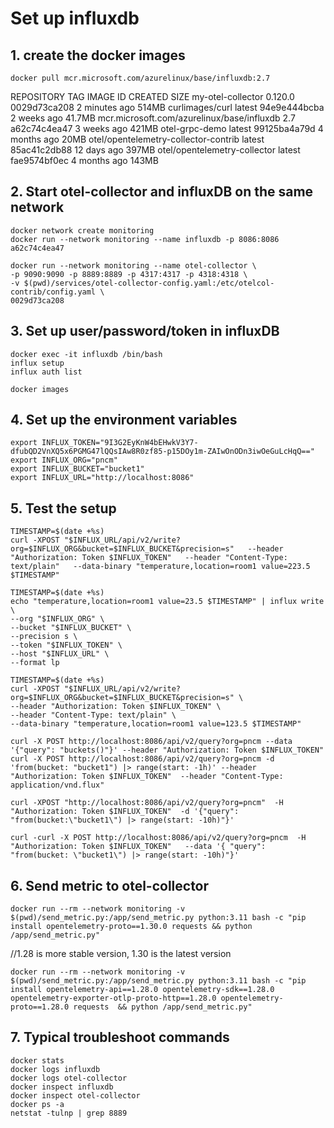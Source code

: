 
# Set up influxdb

## 1. create the docker images
    docker pull mcr.microsoft.com/azurelinux/base/influxdb:2.7

REPOSITORY                                     TAG               IMAGE ID       CREATED         SIZE
my-otel-collector                              0.120.0           0029d73ca208  2 minutes ago   514MB
curlimages/curl                                latest            94e9e444bcba   2 weeks ago     41.7MB
mcr.microsoft.com/azurelinux/base/influxdb     2.7               a62c74c4ea47   3 weeks ago     421MB
otel-grpc-demo                                 latest            99125ba4a79d   4 months ago    20MB
otel/opentelemetry-collector-contrib           latest            85ac41c2db88   12 days ago     397MB
otel/opentelemetry-collector                   latest            fae9574bf0ec   4 months ago    143MB

## 2. Start otel-collector and influxDB on the same network

    docker network create monitoring
    docker run --network monitoring --name influxdb -p 8086:8086 a62c74c4ea47

    docker run --network monitoring --name otel-collector \
    -p 9090:9090 -p 8889:8889 -p 4317:4317 -p 4318:4318 \
    -v $(pwd)/services/otel-collector-config.yaml:/etc/otelcol-contrib/config.yaml \
    0029d73ca208

## 3. Set up user/password/token in influxDB
    docker exec -it influxdb /bin/bash
    influx setup
    influx auth list

    docker images


## 4. Set up the environment variables

    export INFLUX_TOKEN="9I3G2EyKnW4bEHwkV3Y7-dfubQD2VnXQ5x6PGMG47lQQsIAw8R0zf85-p15DOy1m-ZAIwOnODn3iwOeGuLcHqQ=="
    export INFLUX_ORG="pncm"
    export INFLUX_BUCKET="bucket1"
    export INFLUX_URL="http://localhost:8086"

## 5. Test the setup
    TIMESTAMP=$(date +%s)
    curl -XPOST "$INFLUX_URL/api/v2/write?org=$INFLUX_ORG&bucket=$INFLUX_BUCKET&precision=s"   --header "Authorization: Token $INFLUX_TOKEN"   --header "Content-Type: text/plain"   --data-binary "temperature,location=room1 value=223.5 $TIMESTAMP"

    TIMESTAMP=$(date +%s)
    echo "temperature,location=room1 value=23.5 $TIMESTAMP" | influx write \
    --org "$INFLUX_ORG" \
    --bucket "$INFLUX_BUCKET" \
    --precision s \
    --token "$INFLUX_TOKEN" \
    --host "$INFLUX_URL" \
    --format lp

    TIMESTAMP=$(date +%s)
    curl -XPOST "$INFLUX_URL/api/v2/write?org=$INFLUX_ORG&bucket=$INFLUX_BUCKET&precision=s" \
    --header "Authorization: Token $INFLUX_TOKEN" \
    --header "Content-Type: text/plain" \
    --data-binary "temperature,location=room1 value=123.5 $TIMESTAMP"

    curl -X POST http://localhost:8086/api/v2/query?org=pncm --data '{"query": "buckets()"}' --header "Authorization: Token $INFLUX_TOKEN" 
    curl -X POST http://localhost:8086/api/v2/query?org=pncm -d 'from(bucket: "bucket1") |> range(start: -1h)' --header "Authorization: Token $INFLUX_TOKEN"  --header "Content-Type: application/vnd.flux"

    curl -XPOST "http://localhost:8086/api/v2/query?org=pncm"  -H "Authorization: Token $INFLUX_TOKEN"  -d '{"query": "from(bucket:\"bucket1\") |> range(start: -10h)"}'

    curl -curl -X POST http://localhost:8086/api/v2/query?org=pncm  -H "Authorization: Token $INFLUX_TOKEN"   --data '{ "query": "from(bucket: \"bucket1\") |> range(start: -10h)"}'

##	6. Send metric to otel-collector
    docker run --rm --network monitoring -v $(pwd)/send_metric.py:/app/send_metric.py python:3.11 bash -c "pip install opentelemetry-proto==1.30.0 requests && python /app/send_metric.py"

//1.28 is more stable version, 1.30 is the latest version

    docker run --rm --network monitoring -v $(pwd)/send_metric.py:/app/send_metric.py python:3.11 bash -c "pip install opentelemetry-api==1.28.0 opentelemetry-sdk==1.28.0 opentelemetry-exporter-otlp-proto-http==1.28.0 opentelemetry-proto==1.28.0 requests  && python /app/send_metric.py"

##	7. Typical troubleshoot commands
    docker stats
    docker logs influxdb
    docker logs otel-collector
    docker inspect influxdb
    docker inspect otel-collector
    docker ps -a
    netstat -tulnp | grep 8889

